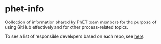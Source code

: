 phet-info
=========

Collection of information shared by PhET team members for the purpose of using GitHub effectively and for other process-related topics.

To see a list of responsible developers based on each repo, see [here](https://github.com/phetsims/phet-info/blob/master/sim-info/responsible_dev.json).